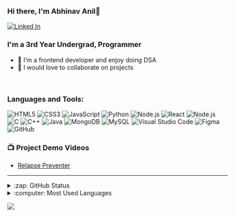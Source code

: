 ### Hi there, I'm Abhinav Anil👋

[![Linked In](https://img.shields.io/badge/Linkedin-0077B5?style=for-the-badge&logo=linkedin&logoColor=white)](https://www.linkedin.com/in/abhinav-anil-02ab35210/)
<!-- [![LeetCode](https://img.shields.io/badge/Leetcode-000000?style=for-the-badge&logo=leetcode&logoColor=yellow)](https://leetcode.com/abhinavanil9/) -->

<h3> I'm a 3rd Year Undergrad, Programmer </h3>

<!-- - 🌱 I’m currently learning Node.js -->
- 👯 I’m a frontend developer and enjoy doing DSA
- 💬 I would love to collaborate on projects


<br />

### Languages and Tools:

<img alt="HTML5" src="https://img.shields.io/badge/html5%20-%23E34F26.svg?&style=for-the-badge&logo=html5&logoColor=white"/> <img alt="CSS3" src="https://img.shields.io/badge/css3%20-%231572B6.svg?&style=for-the-badge&logo=css3&logoColor=white"/>
<img alt="JavaScript" src="https://img.shields.io/badge/javascript%20-%23323330.svg?&style=for-the-badge&logo=javascript&logoColor=%23F7DF1E"/>
<img alt="Python" src="https://img.shields.io/badge/python%20-%2314354C.svg?&style=for-the-badge&logo=python&logoColor=white"/>
<img alt="Node.js" src="https://img.shields.io/badge/Node.js-43853D?style=for-the-badge&logo=node.js&logoColor=white"/>
<img alt="React" src="https://img.shields.io/badge/React-20232A?style=for-the-badge&logo=react&logoColor=61DAFB"/>
<img alt="Node.js" src="https://img.shields.io/badge/Bootstrap-563D7C?style=for-the-badge&logo=bootstrap&logoColor=white"/>
<img alt="C" src="https://img.shields.io/badge/c%20-%2300599C.svg?&style=for-the-badge&logo=c&logoColor=white"/>
<img alt="C++" src="https://img.shields.io/badge/c++%20-%2300599C.svg?&style=for-the-badge&logo=c%2B%2B&ogoColor=white"/>
<img alt="Java" src="https://img.shields.io/badge/Java-ED8B00?style=for-the-badge&logo=java&logoColor=white"/>
<img alt="MongoDB" src="https://img.shields.io/badge/MongoDB-4EA94B?style=for-the-badge&logo=mongodb&logoColor=white"/>
<img alt="MySQL" src="https://img.shields.io/badge/MySQL-005C84?style=for-the-badge&logo=mysql&logoColor=white"/>
<img alt="Visual Studio Code" src="https://img.shields.io/badge/Visual%20Studio%20Code-0078d7.svg?&style=for-the-badge&logo=visual-studio-code&logoColor=white"/>
<img alt="Figma" src="https://img.shields.io/badge/figma%20-%23F24E1E.svg?&style=for-the-badge&logo=figma&logoColor=white"/>
<img alt="GitHub" src="https://img.shields.io/badge/github%20-%23121011.svg?&style=for-the-badge&logo=github&logoColor=white"/>

<!-- ## ![Abhinav's GitHub Activity Graph](https://activity-graph.herokuapp.com/graph?username=Abhinav-22&theme=minimal) -->

### 📺 Project Demo Videos

- [Relapse Preventer](https://www.youtube.com/watch?v=UfT9Hx-U2ic&ab_channel=AbhinavAnil)

---

<details>
  <summary>:zap: GitHub Status</summary>

![Abhinav's GitHub stats](https://github-readme-stats.vercel.app/api?username=Abhinav-22)

</details>
<details>
  <summary>:computer: Most Used Languages </summary>

![Top Langs](https://github-readme-stats.vercel.app/api/top-langs/?username=Abhinav-22&langs_count=4)

</details>

![](https://komarev.com/ghpvc/?username=Abhinav-22-s&color=7F00FF)
